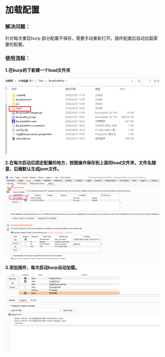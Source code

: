 # 加载配置

### 解决问题：

针对每次重启burp 部分配置不保存，需要手动重新打开。插件配置后自动加载需要的配置。

### 使用流程：

**1.在burp的下新建一个load文件夹**

![image-20220422144442008](/picture/image-20220422144442008.png)



**2.在每次启动后固定配置的地方，按图操作保存到上面的load文件夹，文件名随意，后缀默认生成json文件。**



![image-20220422144625902](/picture/image-20220422144625902.png)



**3.添加插件，每次启动burp自动加载。**



![image-20220422145149711](/picture/image-20220422145149711.png)
